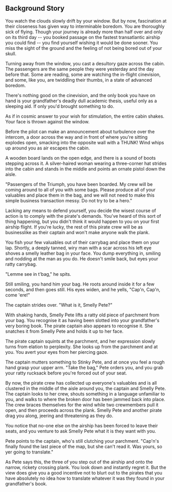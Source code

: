 ## Background Story

You watch the clouds slowly drift by your window. But by now, fascination at their closeness has given way to interminable boredom. You are thoroughly sick of flying. Though your journey is already more than half over and only on its third day -- you booked passage on the fastest transatlantic airship you could find -- you find yourself wishing it would be done sooner. You miss the sight of the ground and the feeling of not being bored out of your skull.

Turning away from the window, you cast a desultory gaze across the cabin. The passengers are the same people they were yesterday and the day before that. Some are reading, some are watching the in-flight cinevision, and some, like you, are twiddling their thumbs, in a state of advanced boredom.

There's nothing good on the cinevision, and the only book you have on hand is your grandfather's deadly dull academic thesis, useful only as a sleeping aid. If only you'd brought something to do.

As if in cosmic answer to your wish for stimulation, the entire cabin shakes. Your face is thrown against the window.

Before the pilot can make an announcement about turbulence over the intercom, a door across the way and in front of where you're sitting explodes open, smacking into the opposite wall with a THUNK! Wind whips up around you as air escapes the cabin.

A wooden board lands on the open edge, and there is a sound of boots stepping across it. A silver-haired woman wearing a three-corner hat strides into the cabin and stands in the middle and points an ornate pistol down the aisle.

"Passengers of the Triumph, you have been boarded. My crew will be coming around to all of you with some bags. Please produce all of your valuables and place them in the bag, and we will not need to make this simple business transaction messy. Do not try to be a hero."

Lacking any means to defend yourself, you decide the wisest course of action is to comply with the pirate's demands. You've heard of this sort of thing happening, but you didn't think it would happen to you on your first airship flight. If you're lucky, the rest of this pirate crew will be as businesslike as their captain and won't make anyone walk the plank.

You fish your few valuables out of their carrybag and place them on your lap. Shortly, a deeply tanned, wiry man with a scar across his left eye shoves a smelly leather bag in your face. You dump everything in, smiling and nodding at the man as you do. He doesn't smile back, but eyes your ratty carrybag.

"Lemme see in t'bag," he spits.

Still smiling, you hand him your bag. He roots around inside it for a few seconds, and then goes still. His eyes widen, and he yells, "Cap'n, Cap'n, come 'ere!"

The captain strides over. "What is it, Smelly Pete?"

With shaking hands, Smelly Pete lifts a ratty old piece of parchment from your bag. You recognise it as having been slotted into your grandfather's very boring book. The pirate captain also appears to recognise it. She snatches it from Smelly Pete and holds it up to her face.

The pirate captain squints at the parchment, and her expression slowly turns from elation to perplexity. She looks up from the parchment and at you. You avert your eyes from her piercing gaze.

The captain mutters something to Stinky Pete, and at once you feel a rough hand grasp your upper arm. "Take the bag," Pete orders you, and you grab your ratty rucksack before you're forced out of your seat.

By now, the pirate crew has collected up everyone's valuables and is all clustered in the middle of the aisle around you, the captain and Smelly Pete. The captain looks to her crew, shouts something in a language unfamiliar to you, and walks to where the broken door has been jammed back into place. The crew braces themselves for the wind while two crewmembers pull it open, and then proceeds across the plank. Smelly Pete and another pirate drag you along, jeering and threatening as they do.

You notice that no-one else on the airship has been forced to leave their seats, and you venture to ask Smelly Pete what it is they want with you.

Pete points to the captain, who's still clutching your parchment. "Cap'n's finally found the last piece of the map, but she can't read it. Was yours, so yer going to translate."

As Pete says this, the three of you step out of the airship and onto the narrow, rickety crossing plank. You look down and instantly regret it. But the view does give you a good incentive not to blurt out to the pirates that you have absolutely no idea how to translate whatever it was they found in your grandfather's book.
